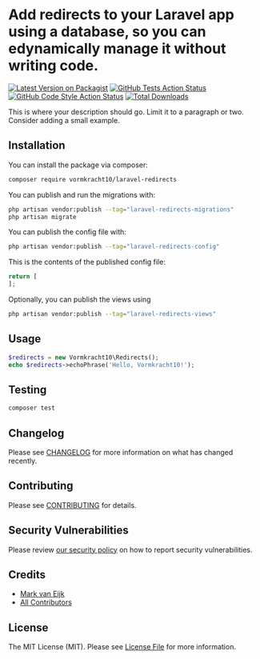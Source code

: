 # Add redirects to your Laravel app using a database, so you can edynamically manage it without writing code.

[![Latest Version on Packagist](https://img.shields.io/packagist/v/vormkracht10/laravel-redirects.svg?style=flat-square)](https://packagist.org/packages/vormkracht10/laravel-redirects)
[![GitHub Tests Action Status](https://img.shields.io/github/actions/workflow/status/vormkracht10/laravel-redirects/run-tests.yml?branch=main&label=tests&style=flat-square)](https://github.com/vormkracht10/laravel-redirects/actions?query=workflow%3Arun-tests+branch%3Amain)
[![GitHub Code Style Action Status](https://img.shields.io/github/actions/workflow/status/vormkracht10/laravel-redirects/fix-php-code-style-issues.yml?branch=main&label=code%20style&style=flat-square)](https://github.com/vormkracht10/laravel-redirects/actions?query=workflow%3A"Fix+PHP+code+style+issues"+branch%3Amain)
[![Total Downloads](https://img.shields.io/packagist/dt/vormkracht10/laravel-redirects.svg?style=flat-square)](https://packagist.org/packages/vormkracht10/laravel-redirects)

This is where your description should go. Limit it to a paragraph or two. Consider adding a small example.

## Installation

You can install the package via composer:

```bash
composer require vormkracht10/laravel-redirects
```

You can publish and run the migrations with:

```bash
php artisan vendor:publish --tag="laravel-redirects-migrations"
php artisan migrate
```

You can publish the config file with:

```bash
php artisan vendor:publish --tag="laravel-redirects-config"
```

This is the contents of the published config file:

```php
return [
];
```

Optionally, you can publish the views using

```bash
php artisan vendor:publish --tag="laravel-redirects-views"
```

## Usage

```php
$redirects = new Vormkracht10\Redirects();
echo $redirects->echoPhrase('Hello, Vormkracht10!');
```

## Testing

```bash
composer test
```

## Changelog

Please see [CHANGELOG](CHANGELOG.md) for more information on what has changed recently.

## Contributing

Please see [CONTRIBUTING](CONTRIBUTING.md) for details.

## Security Vulnerabilities

Please review [our security policy](../../security/policy) on how to report security vulnerabilities.

## Credits

- [Mark van Eijk](https://github.com/markvaneijk)
- [All Contributors](../../contributors)

## License

The MIT License (MIT). Please see [License File](LICENSE.md) for more information.
